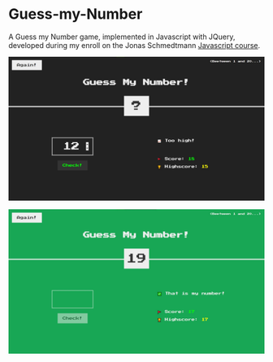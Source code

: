 # Guess-my-Number

A Guess my Number game, implemented in Javascript with JQuery, developed during my enroll on the Jonas Schmedtmann [Javascript course](https://www.udemy.com/course/the-complete-javascript-course/ 'Course page on Udemy').

![Game](/game.jpg)

![Win](/win.jpg)
